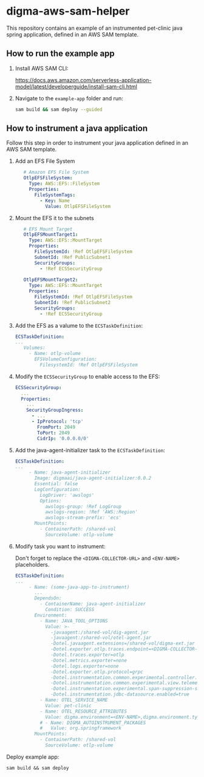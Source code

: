 # digma-aws-sam-helper

This repository contains an example of an instrumented pet-clinic java spring application, defined in an AWS SAM template.

## How to run the example app
1. Install AWS SAM CLI: 

   https://docs.aws.amazon.com/serverless-application-model/latest/developerguide/install-sam-cli.html

2. Navigate to the `example-app` folder and run:
   ``` bash
   sam build && sam deploy --guided
   ```

## How to instrument a java application
Follow this step in order to instrument your java application defined in an AWS SAM template.
1. Add an EFS File System
   ``` yaml
      # Amazon EFS File System
      OtlpEFSFileSystem:
        Type: AWS::EFS::FileSystem
        Properties:
          FileSystemTags:
            - Key: Name
              Value: OtlpEFSFileSystem
    ```
   
2. Mount the EFS it to the subnets
   ``` yaml
      # EFS Mount Target
      OtlpEFSMountTarget1:
        Type: AWS::EFS::MountTarget
        Properties:
          FileSystemId: !Ref OtlpEFSFileSystem
          SubnetId: !Ref PublicSubnet1
          SecurityGroups: 
            - !Ref ECSSecurityGroup  
    
      OtlpEFSMountTarget2:
        Type: AWS::EFS::MountTarget
        Properties:
          FileSystemId: !Ref OtlpEFSFileSystem
          SubnetId: !Ref PublicSubnet2
          SecurityGroups: 
            - !Ref ECSSecurityGroup
    ```

3. Add the EFS as a valume to the `ECSTaskDefinition`:
   ``` yaml
   ECSTaskDefinition:
   ...
      Volumes:
        - Name: otlp-volume
          EFSVolumeConfiguration:
            FilesystemId: !Ref OtlpEFSFileSystem
    ```

4. Modify the `ECSSecurityGroup` to enable access to the EFS:
   ``` yaml
   ECSSecurityGroup:
     ...
     Properties:
       ...
       SecurityGroupIngress:
         - ...
         - IpProtocol: 'tcp'
           FromPort: 2049
           ToPort: 2049
           CidrIp: '0.0.0.0/0'
    ``` 

5. Add the java-agent-initializer task to the `ECSTaskDefinition`:
   ``` yaml
   ECSTaskDefinition:
   ...
        - Name: java-agent-initializer
          Image: digmaai/java-agent-initializer:0.0.2
          Essential: false
          LogConfiguration:
            LogDriver: 'awslogs'
            Options:
              awslogs-group: !Ref LogGroup
              awslogs-region: !Ref 'AWS::Region'
              awslogs-stream-prefix: 'ecs'
          MountPoints:
            - ContainerPath: /shared-vol
              SourceVolume: otlp-volume
    ```

6. Modify task you want to instrument:
   
   Don't forget to replace the `<DIGMA-COLLECTOR-URL>` and `<ENV-NAME>` placeholders.
   ``` yaml
   ECSTaskDefinition:
   ...
        - Name: (some-java-app-to-instrument)
          ...
          DependsOn:
            - ContainerName: java-agent-initializer
              Condition: SUCCESS
          Environment:
            - Name: JAVA_TOOL_OPTIONS 
              Value: >-
                -javaagent:/shared-vol/dig-agent.jar 
                -javaagent:/shared-vol/otel-agent.jar 
                -Dotel.javaagent.extensions=/shared-vol/digma-ext.jar 
                -Dotel.exporter.otlp.traces.endpoint=<DIGMA-COLLECTOR-URL>
                -Dotel.traces.exporter=otlp 
                -Dotel.metrics.exporter=none 
                -Dotel.logs.exporter=none 
                -Dotel.exporter.otlp.protocol=grpc 
                -Dotel.instrumentation.common.experimental.controller.telemetry.enabled=true 
                -Dotel.instrumentation.common.experimental.view.telemetry.enabled=true 
                -Dotel.instrumentation.experimental.span-suppression-strategy=none 
                -Dotel.instrumentation.jdbc-datasource.enabled=true
            - Name: OTEL_SERVICE_NAME
              Value: pet-clinic
            - Name: OTEL_RESOURCE_ATTRIBUTES
              Value: digma.environment=<ENV-NAME>,digma.environment.type=Public
            # - Name: DIGMA_AUTOINSTRUMENT_PACKAGES
            #   Value: org.springframework
          MountPoints:
            - ContainerPath: /shared-vol
              SourceVolume: otlp-volume
    ```



Deploy example app:
```
sam build && sam deploy
```